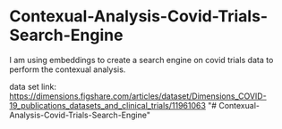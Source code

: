 # Contexual-Analysis-Covid-Trials-Search-Engine
I am using embeddings to create a search engine on covid trials data to perform the contexual analysis.  


data set link: https://dimensions.figshare.com/articles/dataset/Dimensions_COVID-19_publications_datasets_and_clinical_trials/11961063
"# Contexual-Analysis-Covid-Trials-Search-Engine" 
